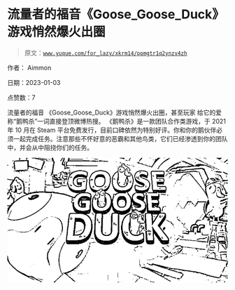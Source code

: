 # 流量者的福音《Goose_Goose_Duck》游戏悄然爆火出圈

> 原文：[`www.yuque.com/for_lazy/xkrm14/ppmgtr1q2ynzv4zh`](https://www.yuque.com/for_lazy/xkrm14/ppmgtr1q2ynzv4zh)



作者： Aimmon 

日期：2023-01-03 

点赞数：7 

流量者的福音 《Goose_Goose_Duck》游戏悄然爆火出圈，甚至玩家 给它的爱称“鹅鸭杀”一词直接登顶微博热搜。 《鹅鸭杀》是一款团队合作类游戏，于 2021 年 10 月在 Steam 平台免费发行，目前口碑依然为特别好评。你和你的鹅伙伴必须一起完成任务。注意那些不怀好意的恶霸和其他鸟类，它们已经渗透到你的团队中，并会从中阻挠你们的任务。 

![](img/6f11610229e6049b7914fb22932f4d01.png)  

